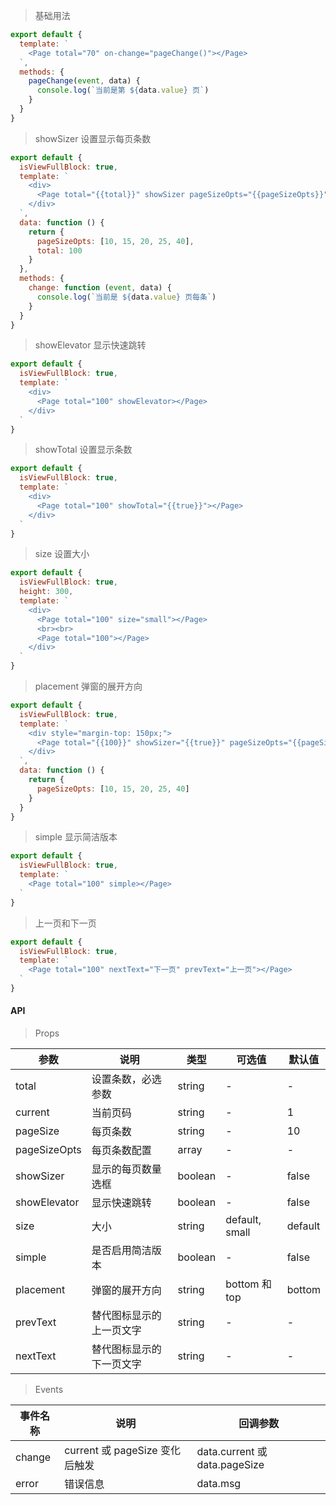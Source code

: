 > 基础用法

```js
export default {
  template: `
    <Page total="70" on-change="pageChange()"></Page>
  `,
  methods: {
    pageChange(event, data) {
      console.log(`当前是第 ${data.value} 页`)
    }
  }
}
```

> showSizer 设置显示每页条数

```js
export default {
  isViewFullBlock: true,
  template: `
    <div>
      <Page total="{{total}}" showSizer pageSizeOpts="{{pageSizeOpts}}" on-pageSizeChange="change()"></Page>
    </div>
  `,
  data: function () {
    return {
      pageSizeOpts: [10, 15, 20, 25, 40],
      total: 100
    }
  },
  methods: {
    change: function (event, data) {
      console.log(`当前是 ${data.value} 页每条`)
    }
  }
}
```

> showElevator 显示快速跳转

```js
export default {
  isViewFullBlock: true,
  template: `
    <div>
      <Page total="100" showElevator></Page>
    </div>
  `
}
```

> showTotal 设置显示条数

```js
export default {
  isViewFullBlock: true,
  template: `
    <div>
      <Page total="100" showTotal="{{true}}"></Page>
    </div>
  `
}
```


> size 设置大小

```js
export default {
  isViewFullBlock: true,
  height: 300,
  template: `
    <div>
      <Page total="100" size="small"></Page>
      <br><br>
      <Page total="100"></Page>
    </div>
  `
}
```

> placement 弹窗的展开方向

```js
export default {
  isViewFullBlock: true,
  template: `
    <div style="margin-top: 150px;">
      <Page total="{{100}}" showSizer="{{true}}" pageSizeOpts="{{pageSizeOpts}}" placement="top"></Page>
    </div>
  `,
  data: function () {
    return {
      pageSizeOpts: [10, 15, 20, 25, 40]
    }
  }
}
```

> simple 显示简洁版本

```js
export default {
  isViewFullBlock: true,
  template: `
    <Page total="100" simple></Page>
  `
}
```

> 上一页和下一页

```js
export default {
  isViewFullBlock: true,
  template: `
    <Page total="100" nextText="下一页" prevText="上一页"></Page>
  `
}
```

#### API

> Props

参数 | 说明 | 类型 | 可选值 | 默认值
---|---|---|---|---
total | 设置条数，必选参数 | string | - | -
current | 当前页码 | string | - | 1
pageSize | 每页条数 | string | - | 10
pageSizeOpts | 每页条数配置 | array | - | -
showSizer | 显示的每页数量选框 | boolean | - | false
showElevator | 显示快速跳转 | boolean | - | false
size | 大小 | string | default, small | default
simple | 是否启用简洁版本 | boolean | - | false
placement | 弹窗的展开方向 | string | bottom 和 top | bottom
prevText | 替代图标显示的上一页文字 | string | - | -
nextText | 替代图标显示的下一页文字 | string | - | -

> Events

事件名称 | 说明 | 回调参数
---|---|---
change | current 或 pageSize 变化后触发 | data.current 或 data.pageSize
error | 错误信息 | data.msg
